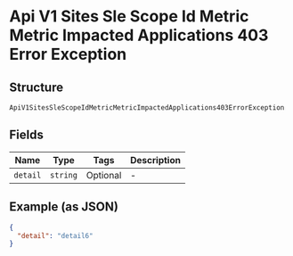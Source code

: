 
# Api V1 Sites Sle Scope Id Metric Metric Impacted Applications 403 Error Exception

## Structure

`ApiV1SitesSleScopeIdMetricMetricImpactedApplications403ErrorException`

## Fields

| Name | Type | Tags | Description |
|  --- | --- | --- | --- |
| `detail` | `string` | Optional | - |

## Example (as JSON)

```json
{
  "detail": "detail6"
}
```

